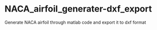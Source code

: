 # NACA_airfoil_generater-dxf_export
Generate NACA airfoil through matlab code and export it to dxf format
